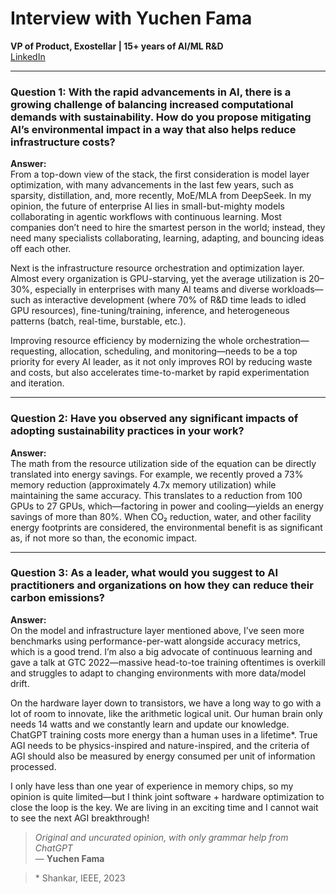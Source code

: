 # Interview with Yuchen Fama  
**VP of Product, Exostellar | 15+ years of AI/ML R&D**  
[LinkedIn](https://www.linkedin.com/in/yuchen-fama-b673a420/)

---

### Question 1: With the rapid advancements in AI, there is a growing challenge of balancing increased computational demands with sustainability. How do you propose mitigating AI’s environmental impact in a way that also helps reduce infrastructure costs?

**Answer:**  
From a top-down view of the stack, the first consideration is model layer optimization, with many advancements in the last few years, such as sparsity, distillation, and, more recently, MoE/MLA from DeepSeek. In my opinion, the future of enterprise AI lies in small-but-mighty models collaborating in agentic workflows with continuous learning. Most companies don’t need to hire the smartest person in the world; instead, they need many specialists collaborating, learning, adapting, and bouncing ideas off each other.

Next is the infrastructure resource orchestration and optimization layer. Almost every organization is GPU-starving, yet the average utilization is 20–30%, especially in enterprises with many AI teams and diverse workloads—such as interactive development (where 70% of R&D time leads to idled GPU resources), fine-tuning/training, inference, and heterogeneous patterns (batch, real-time, burstable, etc.).

Improving resource efficiency by modernizing the whole orchestration—requesting, allocation, scheduling, and monitoring—needs to be a top priority for every AI leader, as it not only improves ROI by reducing waste and costs, but also accelerates time-to-market by rapid experimentation and iteration.

---

### Question 2: Have you observed any significant impacts of adopting sustainability practices in your work?

**Answer:**  
The math from the resource utilization side of the equation can be directly translated into energy savings. For example, we recently proved a 73% memory reduction (approximately 4.7x memory utilization) while maintaining the same accuracy. This translates to a reduction from 100 GPUs to 27 GPUs, which—factoring in power and cooling—yields an energy savings of more than 80%. When CO₂ reduction, water, and other facility energy footprints are considered, the environmental benefit is as significant as, if not more so than, the economic impact.

---

### Question 3: As a leader, what would you suggest to AI practitioners and organizations on how they can reduce their carbon emissions?

**Answer:**  
On the model and infrastructure layer mentioned above, I’ve seen more benchmarks using performance-per-watt alongside accuracy metrics, which is a good trend. I’m also a big advocate of continuous learning and gave a talk at GTC 2022—massive head-to-toe training oftentimes is overkill and struggles to adapt to changing environments with more data/model drift.

On the hardware layer down to transistors, we have a long way to go with a lot of room to innovate, like the arithmetic logical unit. Our human brain only needs 14 watts and we constantly learn and update our knowledge. ChatGPT training costs more energy than a human uses in a lifetime*. True AGI needs to be physics-inspired and nature-inspired, and the criteria of AGI should also be measured by energy consumed per unit of information processed.

I only have less than one year of experience in memory chips, so my opinion is quite limited—but I think joint software + hardware optimization to close the loop is the key. We are living in an exciting time and I cannot wait to see the next AGI breakthrough!

> *Original and uncurated opinion, with only grammar help from ChatGPT*  
> — **Yuchen Fama**

> \* Shankar, IEEE, 2023
